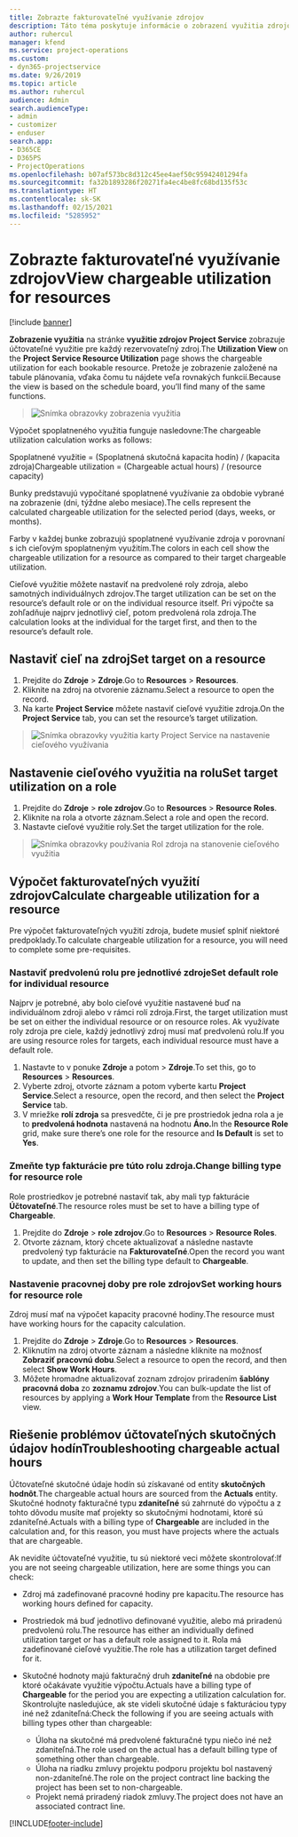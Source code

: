 ```yaml
---
title: Zobrazte fakturovateľné využívanie zdrojov
description: Táto téma poskytuje informácie o zobrazení využitia zdrojov.
author: ruhercul
manager: kfend
ms.service: project-operations
ms.custom:
- dyn365-projectservice
ms.date: 9/26/2019
ms.topic: article
ms.author: ruhercul
audience: Admin
search.audienceType:
- admin
- customizer
- enduser
search.app:
- D365CE
- D365PS
- ProjectOperations
ms.openlocfilehash: b07af573bc8d312c45ee4aef50c95942401294fa
ms.sourcegitcommit: fa32b1893286f20271fa4ec4be8fc68bd135f53c
ms.translationtype: HT
ms.contentlocale: sk-SK
ms.lasthandoff: 02/15/2021
ms.locfileid: "5285952"
---
```

# <a name="view-chargeable-utilization-for-resources"></a><span data-ttu-id="3a8bb-103">Zobrazte fakturovateľné využívanie zdrojov</span><span class="sxs-lookup"><span data-stu-id="3a8bb-103">View chargeable utilization for resources</span></span>

[!include [banner](../includes/psa-now-project-operations.md)]
 
<span data-ttu-id="3a8bb-104">**Zobrazenie využitia** na stránke **využitie zdrojov Project Service** zobrazuje účtovateľné využitie pre každý rezervovateľný zdroj.</span><span class="sxs-lookup"><span data-stu-id="3a8bb-104">The **Utilization View** on the **Project Service Resource Utilization** page shows the chargeable utilization for each bookable resource.</span></span> <span data-ttu-id="3a8bb-105">Pretože je zobrazenie založené na tabule plánovania, vďaka čomu tu nájdete veľa rovnakých funkcií.</span><span class="sxs-lookup"><span data-stu-id="3a8bb-105">Because the view is based on the schedule board, you’ll find many of the same functions.</span></span>

> ![Snímka obrazovky zobrazenia využitia](media/FAQ-utilization-1.png)
 

<span data-ttu-id="3a8bb-107">Výpočet spoplatneného využitia funguje nasledovne:</span><span class="sxs-lookup"><span data-stu-id="3a8bb-107">The chargeable utilization calculation works as follows:</span></span>

   <span data-ttu-id="3a8bb-108">Spoplatnené využitie = (Spoplatnená skutočná kapacita hodín) / (kapacita zdroja)</span><span class="sxs-lookup"><span data-stu-id="3a8bb-108">Chargeable utilization = (Chargeable actual hours) / (resource capacity)</span></span>

<span data-ttu-id="3a8bb-109">Bunky predstavujú vypočítané spoplatnené využívanie za obdobie vybrané na zobrazenie (dni, týždne alebo mesiace).</span><span class="sxs-lookup"><span data-stu-id="3a8bb-109">The cells represent the calculated chargeable utilization for the selected period (days, weeks, or months).</span></span>

<span data-ttu-id="3a8bb-110">Farby v každej bunke zobrazujú spoplatnené využívanie zdroja v porovnaní s ich cieľovým spoplatneným využitím.</span><span class="sxs-lookup"><span data-stu-id="3a8bb-110">The colors in each cell show the chargeable utilization for a resource as compared to their target chargeable utilization.</span></span> 

<span data-ttu-id="3a8bb-111">Cieľové využitie môžete nastaviť na predvolené roly zdroja, alebo samotných individuálnych zdrojov.</span><span class="sxs-lookup"><span data-stu-id="3a8bb-111">The target utilization can be set on the resource’s default role or on the individual resource itself.</span></span> <span data-ttu-id="3a8bb-112">Pri výpočte sa zohľadňuje najprv jednotlivý cieľ, potom predvolená rola zdroja.</span><span class="sxs-lookup"><span data-stu-id="3a8bb-112">The calculation looks at the individual for the target first, and then to the resource’s default role.</span></span>

## <a name="set-target-on-a-resource"></a><span data-ttu-id="3a8bb-113">Nastaviť cieľ na zdroj</span><span class="sxs-lookup"><span data-stu-id="3a8bb-113">Set target on a resource</span></span>

1. <span data-ttu-id="3a8bb-114">Prejdite do **Zdroje** \> **Zdroje**.</span><span class="sxs-lookup"><span data-stu-id="3a8bb-114">Go to **Resources** \> **Resources**.</span></span> 
2. <span data-ttu-id="3a8bb-115">Kliknite na zdroj na otvorenie záznamu.</span><span class="sxs-lookup"><span data-stu-id="3a8bb-115">Select a resource to open the record.</span></span> 
3. <span data-ttu-id="3a8bb-116">Na karte **Project Service** môžete nastaviť cieľové využitie zdroja.</span><span class="sxs-lookup"><span data-stu-id="3a8bb-116">On the **Project Service** tab, you can set the resource’s target utilization.</span></span>

> ![Snímka obrazovky využitia karty Project Service na nastavenie cieľového využívania](media/FAQ-utilization-2.png)
 
## <a name="set-target-utilization-on-a-role"></a><span data-ttu-id="3a8bb-118">Nastavenie cieľového využitia na rolu</span><span class="sxs-lookup"><span data-stu-id="3a8bb-118">Set target utilization on a role</span></span>

1. <span data-ttu-id="3a8bb-119">Prejdite do **Zdroje** \> **role zdrojov**.</span><span class="sxs-lookup"><span data-stu-id="3a8bb-119">Go to **Resources** \> **Resource Roles**.</span></span> 
2. <span data-ttu-id="3a8bb-120">Kliknite na rola a otvorte záznam.</span><span class="sxs-lookup"><span data-stu-id="3a8bb-120">Select a role and open the record.</span></span> 
3. <span data-ttu-id="3a8bb-121">Nastavte cieľové využitie roly.</span><span class="sxs-lookup"><span data-stu-id="3a8bb-121">Set the target utilization for the role.</span></span>

> ![Snímka obrazovky používania Rol zdroja na stanovenie cieľového využitia](media/FAQ-utilization-3.png)
 
## <a name="calculate-chargeable-utilization-for-a-resource"></a><span data-ttu-id="3a8bb-123">Výpočet fakturovateľných využití zdrojov</span><span class="sxs-lookup"><span data-stu-id="3a8bb-123">Calculate chargeable utilization for a resource</span></span>

<span data-ttu-id="3a8bb-124">Pre výpočet fakturovateľných využití zdroja, budete musieť splniť niektoré predpoklady.</span><span class="sxs-lookup"><span data-stu-id="3a8bb-124">To calculate chargeable utilization for a resource, you will need to complete some pre-requisites.</span></span> 

### <a name="set-default-role-for-individual-resource"></a><span data-ttu-id="3a8bb-125">Nastaviť predvolenú rolu pre jednotlivé zdroje</span><span class="sxs-lookup"><span data-stu-id="3a8bb-125">Set default role for individual resource</span></span>

<span data-ttu-id="3a8bb-126">Najprv je potrebné, aby bolo cieľové využitie nastavené buď na individuálnom zdroji alebo v rámci rolí zdroja.</span><span class="sxs-lookup"><span data-stu-id="3a8bb-126">First, the target utilization must be set on either the individual resource or on resource roles.</span></span> <span data-ttu-id="3a8bb-127">Ak využívate roly zdroja pre ciele, každý jednotlivý zdroj musí mať predvolenú rolu.</span><span class="sxs-lookup"><span data-stu-id="3a8bb-127">If you are using resource roles for targets, each individual resource must have a default role.</span></span> 

1. <span data-ttu-id="3a8bb-128">Nastavte to v ponuke **Zdroje** a potom \> **Zdroje**.</span><span class="sxs-lookup"><span data-stu-id="3a8bb-128">To set this, go to **Resources** \> **Resources**.</span></span> 
2. <span data-ttu-id="3a8bb-129">Vyberte zdroj, otvorte záznam a potom vyberte kartu **Project Service**.</span><span class="sxs-lookup"><span data-stu-id="3a8bb-129">Select a resource, open the record, and then select the **Project Service** tab.</span></span> 
3. <span data-ttu-id="3a8bb-130">V mriežke **rolí zdroja** sa presvedčte, či je pre prostriedok jedna rola a je to **predvolená hodnota** nastavená na hodnotu **Áno.**</span><span class="sxs-lookup"><span data-stu-id="3a8bb-130">In the **Resource Role** grid, make sure there’s one role for the resource and **Is Default** is set to **Yes**.</span></span>
 
### <a name="change-billing-type-for-resource-role"></a><span data-ttu-id="3a8bb-131">Zmeňte typ fakturácie pre túto rolu zdroja.</span><span class="sxs-lookup"><span data-stu-id="3a8bb-131">Change billing type for resource role</span></span>

<span data-ttu-id="3a8bb-132">Role prostriedkov je potrebné nastaviť tak, aby mali typ fakturácie **Účtovateľné**.</span><span class="sxs-lookup"><span data-stu-id="3a8bb-132">The resource roles must be set to have a billing type of **Chargeable**.</span></span> 

1. <span data-ttu-id="3a8bb-133">Prejdite do **Zdroje** \> **role zdrojov**.</span><span class="sxs-lookup"><span data-stu-id="3a8bb-133">Go to **Resources** \> **Resource Roles**.</span></span> 
2. <span data-ttu-id="3a8bb-134">Otvorte záznam, ktorý chcete aktualizovať a následne nastavte predvolený typ fakturácie na **Fakturovateľné**.</span><span class="sxs-lookup"><span data-stu-id="3a8bb-134">Open the record you want to update, and then set the billing type default to **Chargeable**.</span></span>

### <a name="set-working-hours-for-resource-role"></a><span data-ttu-id="3a8bb-135">Nastavenie pracovnej doby pre role zdrojov</span><span class="sxs-lookup"><span data-stu-id="3a8bb-135">Set working hours for resource role</span></span>
 
<span data-ttu-id="3a8bb-136">Zdroj musí mať na výpočet kapacity pracovné hodiny.</span><span class="sxs-lookup"><span data-stu-id="3a8bb-136">The resource must have working hours for the capacity calculation.</span></span> 

1. <span data-ttu-id="3a8bb-137">Prejdite do **Zdroje** \> **Zdroje**.</span><span class="sxs-lookup"><span data-stu-id="3a8bb-137">Go to **Resources** \> **Resources**.</span></span> 
2. <span data-ttu-id="3a8bb-138">Kliknutím na zdroj otvorte záznam a následne kliknite na možnosť **Zobraziť pracovnú dobu**.</span><span class="sxs-lookup"><span data-stu-id="3a8bb-138">Select a resource to open the record, and then select **Show Work Hours**.</span></span> 
3. <span data-ttu-id="3a8bb-139">Môžete hromadne aktualizovať zoznam zdrojov priradením **šablóny pracovná doba** zo **zoznamu zdrojov**.</span><span class="sxs-lookup"><span data-stu-id="3a8bb-139">You can bulk-update the list of resources by applying a **Work Hour Template** from the **Resource List** view.</span></span>

## <a name="troubleshooting-chargeable-actual-hours"></a><span data-ttu-id="3a8bb-140">Riešenie problémov účtovateľných skutočných údajov hodín</span><span class="sxs-lookup"><span data-stu-id="3a8bb-140">Troubleshooting chargeable actual hours</span></span>

<span data-ttu-id="3a8bb-141">Účtovateľné skutočné údaje hodín sú získavané od entity **skutočných hodnôt**.</span><span class="sxs-lookup"><span data-stu-id="3a8bb-141">The chargeable actual hours are sourced from the **Actuals** entity.</span></span> <span data-ttu-id="3a8bb-142">Skutočné hodnoty fakturačné typu **zdaniteľné** sú zahrnuté do výpočtu a z tohto dôvodu musíte mať projekty so skutočnými hodnotami, ktoré sú zdaniteľné.</span><span class="sxs-lookup"><span data-stu-id="3a8bb-142">Actuals with a billing type of **Chargeable** are included in the calculation and, for this reason, you must have projects where the actuals that are chargeable.</span></span>

<span data-ttu-id="3a8bb-143">Ak nevidíte účtovateľné využitie, tu sú niektoré veci môžete skontrolovať:</span><span class="sxs-lookup"><span data-stu-id="3a8bb-143">If you are not seeing chargeable utilization, here are some things you can check:</span></span>

- <span data-ttu-id="3a8bb-144">Zdroj má zadefinované pracovné hodiny pre kapacitu.</span><span class="sxs-lookup"><span data-stu-id="3a8bb-144">The resource has working hours defined for capacity.</span></span>
- <span data-ttu-id="3a8bb-145">Prostriedok má buď jednotlivo definované využitie, alebo má priradenú predvolenú rolu.</span><span class="sxs-lookup"><span data-stu-id="3a8bb-145">The resource has either an individually defined utilization target or has a default role assigned to it.</span></span> <span data-ttu-id="3a8bb-146">Rola má zadefinované cieľové využitie.</span><span class="sxs-lookup"><span data-stu-id="3a8bb-146">The role has a utilization target defined for it.</span></span>
- <span data-ttu-id="3a8bb-147">Skutočné hodnoty majú fakturačný druh **zdaniteľné** na obdobie pre ktoré očakávate využitie výpočtu.</span><span class="sxs-lookup"><span data-stu-id="3a8bb-147">Actuals have a billing type of **Chargeable** for the period you are expecting a utilization calculation for.</span></span> <span data-ttu-id="3a8bb-148">Skontrolujte nasledujúce, ak ste videli skutočné údaje s fakturáciou typy iné než zdaniteľná:</span><span class="sxs-lookup"><span data-stu-id="3a8bb-148">Check the following if you are seeing actuals with billing types other than chargeable:</span></span>

  - <span data-ttu-id="3a8bb-149">Úloha na skutočné má predvolené fakturačné typu niečo iné než zdaniteľná.</span><span class="sxs-lookup"><span data-stu-id="3a8bb-149">The role used on the actual has a default billing type of something other than chargeable.</span></span>
  - <span data-ttu-id="3a8bb-150">Úloha na riadku zmluvy projektu podporu projektu bol nastavený non-zdaniteľné.</span><span class="sxs-lookup"><span data-stu-id="3a8bb-150">The role on the project contract line backing the project has been set to non-chargeable.</span></span>
  - <span data-ttu-id="3a8bb-151">Projekt nemá priradený riadok zmluvy.</span><span class="sxs-lookup"><span data-stu-id="3a8bb-151">The project does not have an associated contract line.</span></span>



[!INCLUDE[footer-include](../includes/footer-banner.md)]